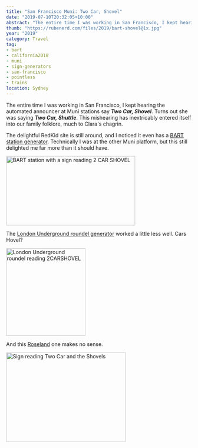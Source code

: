 ```yaml
---
title: "San Francisco Muni: Two Car, Shovel"
date: "2019-07-10T20:32:05+10:00"
abstract: "The entire time I was working in San Francisco, I kept hearing the announcer at MUNI stations say this!"
thumb: "https://rubenerd.com/files/2019/bart-shovel@1x.jpg"
year: "2019"
category: Travel
tag:
- bart
- california2018
- muni
- sign-generators
- san-francisco
- pointless
- trains
location: Sydney
---
```

The entire time I was working in San Francisco, I kept hearing the automated announcer at Muni stations say ***Two Car, Shovel***. Turns out she was saying ***Two Car, Shuttle***. This mishearing has inextricably entered itself into our family folklore, much to Clara's chagrin.

The delightful RedKid site is still around, and I noticed it even has a [BART station generator](http://www.redkid.net/generator/bart/). Technically I was at the other Muni platform, but this still delighted me far more than it should have.

<p><img src="https://rubenerd.com/files/2019/bart-shovel@2x.jpg" alt="BART station with a sign reading 2 CAR SHOVEL" style="width:350px; height:188px;" /></p>

The [London Underground roundel generator](http://www.redkid.net/generator/underground/) worked a little less well. Cars Hovel?

<p><img src="https://rubenerd.com/files/2019/london-shovel@2x.jpg" alt="London Underground roundel reading 2CARSHOVEL" style="width:215px; height:238px;" /></p>

And this [Roseland](http://www.redkid.net/generator/roseland/) one makes no sense.

<p><img src="https://rubenerd.com/files/2019/roseland-shovel@2x.jpg" alt="Sign reading Two Car and the Shovels" style="width:324px; height:243px;" /></p>

